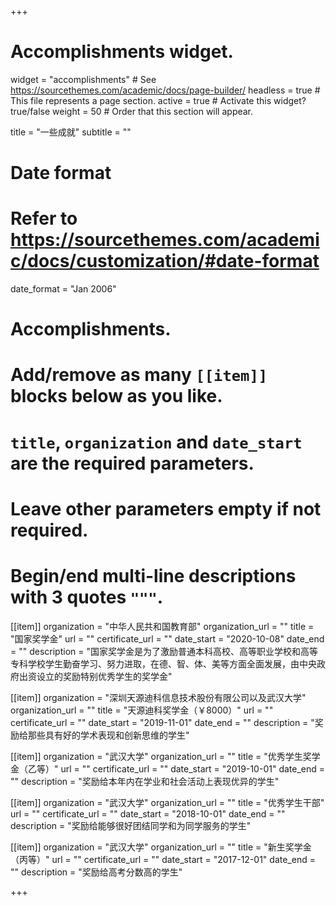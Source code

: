 +++
# Accomplishments widget.
widget = "accomplishments"  # See https://sourcethemes.com/academic/docs/page-builder/
headless = true  # This file represents a page section.
active = true  # Activate this widget? true/false
weight = 50  # Order that this section will appear.

title = "一些成就"
subtitle = ""

# Date format
#   Refer to https://sourcethemes.com/academic/docs/customization/#date-format
date_format = "Jan 2006"

# Accomplishments.
#   Add/remove as many `[[item]]` blocks below as you like.
#   `title`, `organization` and `date_start` are the required parameters.
#   Leave other parameters empty if not required.
#   Begin/end multi-line descriptions with 3 quotes `"""`.

[[item]]
  organization = "中华人民共和国教育部"
  organization_url = ""
  title = "国家奖学金"
  url = ""
  certificate_url = ""
  date_start = "2020-10-08"
  date_end = ""
  description = "国家奖学金是为了激励普通本科高校、高等职业学校和高等专科学校学生勤奋学习、努力进取，在德、智、体、美等方面全面发展，由中央政府出资设立的奖励特别优秀学生的奖学金"
  
[[item]]
  organization = "深圳天源迪科信息技术股份有限公司以及武汉大学"
  organization_url = ""
  title = "天源迪科奖学金（￥8000）"
  url = ""
  certificate_url = ""
  date_start = "2019-11-01"
  date_end = ""
  description = "奖励给那些具有好的学术表现和创新思维的学生"

[[item]]
  organization = "武汉大学"
  organization_url = ""
  title = "优秀学生奖学金（乙等）"
  url = ""
  certificate_url = ""
  date_start = "2019-10-01"
  date_end = ""
  description = "奖励给本年内在学业和社会活动上表现优异的学生"
  
[[item]]
  organization = "武汉大学"
  organization_url = ""
  title = "优秀学生干部"
  url = ""
  certificate_url = ""
  date_start = "2018-10-01"
  date_end = ""
  description = "奖励给能够很好团结同学和为同学服务的学生"

[[item]]
  organization = "武汉大学"
  organization_url = ""
  title = "新生奖学金（丙等）"
  url = ""
  certificate_url = ""
  date_start = "2017-12-01"
  date_end = ""
  description = "奖励给高考分数高的学生"

+++
